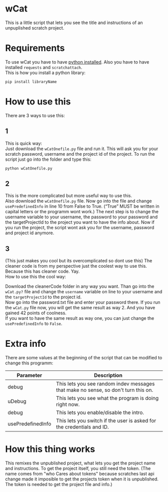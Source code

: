 # wCat
This is a little script that lets you see the title and instructions of an unpuplished scratch project.
# Requirements
To use wCat you have to have [python installed](https://www.python.org/downloads/).
Also you have to have installed `requests` and `scratchattach`.   
This is how you install a python library:
```
pip install libraryName
```
# How to use this
There are 3 ways to use this:

## 1
This is quick way:  
Just download the `wCatOnefile.py` file and run it. This will ask you for your scratch password, username and the project id of the project.
To run the script just go into the folder and type this:
```
python wCatOnefile.py
```
## 2
This is the more complicated but more useful way to use this.  
Also download the `wCatOnefile.py` file.
Now go into the file and change `usePredefinedInfo` in line 10 from False to True. (“True” MUST be written in capital letters or the programm wont work.)
The next step is to change the username variable to your username, the password to your password and the targetProjectId to the project you want to have the info about.
Now if you run the project, the script wont ask you for the username, password and project id anymore.

## 3
(This just makes you cool but its overcomplicated so dont use this)
The cleaner code is from my perspective just the coolest way to use this.  
Because this has cleaner code. Yay.  
How to use this the cool way:  

Download the cleanerCode folder in any way you want. Than go into the `wCat.py?` file and change the `username` variable on line  to your username and the `targetProjectId` to the project id.  
Now go into the password.txt file and enter your password there.
If you run the `wCat.py` file now, you will get the same result as way 2. And you have gained 42 points of coolness.  
If you want to have the same result as way one, you can just change the `usePredefinedInfo` to `False`.

# Extra info
There are some values at the beginning of the script that can be modified to change this programm:

| Parameter           | Description                                                                                           |
|---------------------|-------------------------------------------------------------------------------------------------------|
| debug               | This lets you see random indev messages that make no sense, so don't turn this on.                   |
| uDebug              | This lets you see what the program is doing right now.                                                |
| debug               | This lets you enable/disable the intro.                                                               |
| usePredefinedInfo   | This lets you switch if the user is asked for the credentials and ID.                                 |

# How this thing works
This remixes the unpublished project, what lets you get the project name and instructions. To get the project itself, you still need the token.
(The name comes from "who Cares about tokens" because scratches last api change made it imposible to get the projects token when it is unpublished. The token is needed to get the project file and info.)
